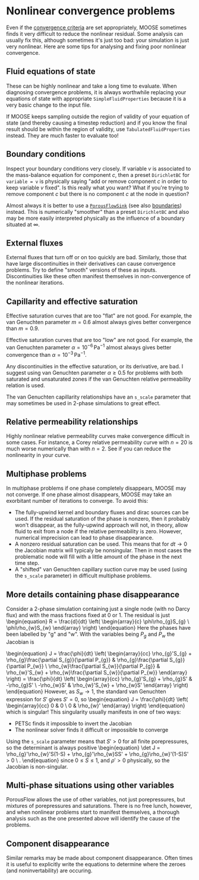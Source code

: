 # Nonlinear convergence problems

Even if the [convergence criteria](/porous_flow/convergence.md) are set appropriately, MOOSE sometimes finds it very difficult to reduce the nonlinear residual.  Some analysis can usually fix this, although sometimes it's just too bad: your simulation is just very nonlinear.  Here are some tips for analysing and fixing poor nonlinear convergence.

## Fluid equations of state

These can be highly nonlinear and take a long time to evaluate.  When diagnosing convergence problems, it is always worthwhile replacing your equations of state with appropriate `SimpleFluidProperties` because it is a very basic change to the input file.

If MOOSE keeps sampling outside the region of validity of your equation of state (and thereby causing a timestep reduction) and if you know the final result should be within the region of validity, use `TabulatedFluidProperties` instead.  They are much faster to evaluate too!

## Boundary conditions

Inspect your boundary conditions very closely.  If variable $v$ is associated to the mass-balance equation for component $c$, then a preset `DirichletBC` for `variable = v` is physically saying "add or remove component $c$ in order to keep variable $v$ fixed".  Is this really what you want?  What if you're trying to remove component $c$ but there is no component $c$ at the node in question?

Almost always it is better to use a [`PorousFlowSink`](PorousFlowSink.md) (see also [boundaries](boundaries.md)) instead.  This is numerically "smoother" than a preset `DirichletBC` and also may be more easily interpreted physically as the influence of a boundary situated at $\infty$.

## External fluxes

External fluxes that turn off or on too quickly are bad.  Similarly,
  those that have large discontinuities in their derivatives can cause
  convergence problems.  Try to define "smooth" versions of these as
  inputs.  Discontinuities like these often manifest themselves in
  non-convergence of the nonlinear iterations.

## Capillarity and effective saturation

Effective saturation curves that are too "flat" are not good.
  For example, the van Genuchten parameter $m=0.6$ almost always gives
  better convergence than $m=0.9$.

Effective saturation curves that are too "low" are not good.
  For example, the van Genuchten parameter $\alpha=10^{-6}\,$Pa$^{-1}$
  almost always gives better convergence than
  $\alpha=10^{-3}\,$Pa$^{-1}$.

Any discontinuities in the effective saturation, or its
  derivative, are bad.  I suggest using van Genuchten parameter
  $\alpha\geq 0.5$ for problems with both saturated and unsaturated
  zones if the van Genuchten relative permeability relation is used.

The van Genuchten capillarity relationships have an `s_scale` parameter that may sometimes be used in 2-phase simulations to great effect.

## Relative permeability relationships

Highly nonlinear relative permeability curves make convergence
  difficult in some cases.  For instance, a Corey relative
  permeability curve with $n=20$ is much worse numerically than with
  $n=2$.  See if you can reduce the nonlinearity in your curve.

## Multiphase problems

In multiphase problems if one phase completely disappears, MOOSE
  may not converge.  If one phase almost disappears, MOOSE may take an exorbitant number of iterations to converge.  To avoid this:

 - The fully-upwind kernel and boundary fluxes and dirac sources
  can be used.  If the residual saturation of the phase is nonzero,
  then it probably won't disappear, as the fully-upwind approach will
  not, in theory, allow fluid to exit from a node if the relative
  permeability is zero.  However, numerical imprecision can lead to
  phase disappearance.
 - A nonzero residual saturation can be used.  This means that for
  $dt\rightarrow 0$ the Jacobian matrix will typicaly be nonsingular.  Then in most cases the problematic node will
  fill with a little amount of the phase in the next time step.
 - A "shifted" van Genuchten capillary suction curve may be used (using the `s_scale` parameter)
  in difficult multiphase problems.

## More details containing phase disappearance

Consider a 2-phase simulation containing just a single node (with no
Darcy flux) and with the mass fractions fixed at 0 or 1.  The residual
is just
\begin{equation}
R = \frac{d}{dt} \left(
\begin{array}{c}
\phi\rho_{g}S_{g} \\
\phi\rho_{w}S_{w}
\end{array}
\right)
\end{equation}
Here the phases have been labelled by "g" and "w".  With the variables being $P_{g}$ and $P_{w}$ the Jacobian is

\begin{equation}
J = \frac{\phi}{dt} \left(
\begin{array}{cc}
\rho_{g}'S_{g} + \rho_{g}\frac{\partial S_{g}}{\partial P_{g}} &
\rho_{g}\frac{\partial S_{g}}{\partial P_{w}} \\
\rho_{w}\frac{\partial S_{w}}{\partial P_{g}} &
\rho_{w}'S_{w} + \rho_{w}\frac{\partial S_{w}}{\partial P_{w}}
\end{array}
\right)
= \frac{\phi}{dt} \left(
\begin{array}{cc}
\rho_{g}'S_{g} + \rho_{g}S' &
-\rho_{g}S' \\
-\rho_{w}S' &
\rho_{w}'S_{w} + \rho_{w}S'
\end{array}
\right)
\end{equation}
However, as $S_{w}\rightarrow 1$, the standard van Genuchten expression for $S'$ gives $S'=0$, so
\begin{equation}
J = \frac{\phi}{dt} \left(
\begin{array}{cc}
0 & 0 \\
0 &
\rho_{w}'
\end{array}
\right)
\end{equation}
which is singular!  This singularity usually manifests in one of two ways:

 - PETSc finds it impossible to invert the Jacobian
 - The nonlinear solver finds it difficult or impossible to converge

Using the `s_scale` parameter means that $S'>0$ for all finite porepressures, so the determinant is always positive
\begin{equation}
\det J = \rho_{g}'\rho_{w}'S(1-S) + \rho_{g}'\rho_{w}SS' +
\rho_{g}\rho_{w}'(1-S)S' > 0 \ .
\end{equation}
since $0\leq S\leq 1$, and $\rho'>0$ physically, so the Jacobian is
non-singular.

## Multi-phase situations using other variables

PorousFlow allows the use of other variables, not just porepressures, but mixtures of porepressures and saturations.  There is no free lunch, however, and when nonlinear problems start to manifest themselves, a thorough analysis such as the one presented above will identify the cause of the problems.

## Component disappearance

Similar remarks may be made about component disappearance.  Often times it is useful to explicitly write the equations to determine where the zeroes (and noninvertability) are occuring.
